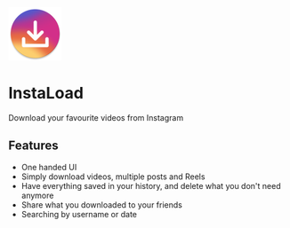 ![InstaLoad Logo](/app/src/main/res/mipmap-xhdpi/ic_launcher_round.png)

# InstaLoad

Download your favourite videos from Instagram

## Features

- One handed UI
- Simply download videos, multiple posts and Reels
- Have everything saved in your history, and delete what you don't need anymore
- Share what you downloaded to your friends
- Searching by username or date
